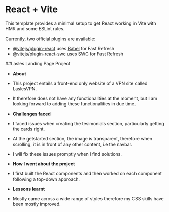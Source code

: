 # React + Vite

This template provides a minimal setup to get React working in Vite with HMR and some ESLint rules.

Currently, two official plugins are available:

- [@vitejs/plugin-react](https://github.com/vitejs/vite-plugin-react/blob/main/packages/plugin-react/README.md) uses [Babel](https://babeljs.io/) for Fast Refresh
- [@vitejs/plugin-react-swc](https://github.com/vitejs/vite-plugin-react-swc) uses [SWC](https://swc.rs/) for Fast Refresh


##Lasles Landing Page Project

* **About**
* This project entails a front-end only website of a VPN site called LaslesVPN.
* It therefore does not have any functionalities at the moment, but I am looking forward to adding these functionalities in due time.

* **Challenges faced**
* I faced issues when creating the tesimonials section, particularly getting the cards right.
* At the getstarted section, the image is transparent, therefore when scrolling, it is in front of any other content, i.e the navbar.
* I will fix these issues promptly when I find solutions.

* **How I went about the project**
* I first built the React components and then worked on each component following a top-down approach.

* **Lessons learnt**
* Mostly came across  a wide range of styles therefore my CSS skills have been mostly improved.
